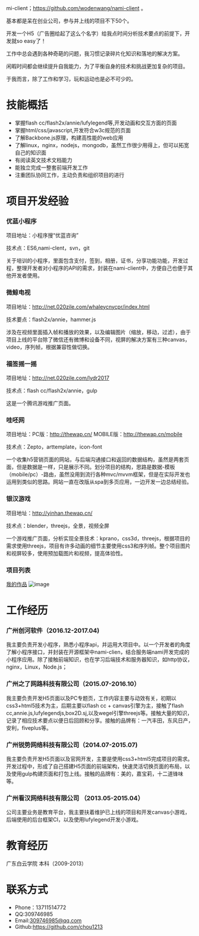 mi-client；https://github.com/wodenwang/nami-client 。

基本都是呆在创业公司，参与并上线的项目不下50个。

开发一个H5（广告圈给起了这么个名字）给我点时间分析技术要点的前提下，开发就so easy了！

工作中总会遇到各种奇葩的问题，我习惯记录碎片化知识和落地的解决方案。

闲暇时间都会继续提升自我能力，为了平衡自身的技术和挑战更加复杂的项目。

于我而言，除了工作和学习，玩和运动也是必不可少的。

# 技能概括
- 掌握flash cc/flash2x/annie/lufylegend等,开发动画和交互方面的页面
- 掌握html/css/javascript,开发符合w3c规范的页面
- 了解Backbone.js原理，构建高性能的web应用
- 了解linux，nginx，nodejs，mongodb，虽然工作很少用得上，但可以拓宽自己的知识面
- 有阅读英文技术文档能力
- 能独立完成一整套前端开发工作
- 注重团队协同工作，主动负责和组织项目的进行

# 项目开发经验
 ### 优蓝小程序
 
 项目地址：小程序搜“优蓝咨询”

 技术点：ES6,nami-clent，svn，git
 
 关于培训的小程序，里面包含支付，签到，相册，证书，分享功能功能，开发过程，整理开发者对小程序的API的需求，封装在nami-client中，方便自己也便于其他开发者使用。
 
 ### 微鲸电视
 
 项目地址：http://net.020zile.com/whaleycnycpr/index.html
 
 技术要点：flash2x/annie，hammer.js
 
 涉及在视频里面插入帧和播放的效果，以及编辑图片（缩放，移动，过滤），由于项目上线的平台除了微信还有微博和设备不同，视屏的解决方案有三种canvas，video，序列帧，根据兼容性做切换。
 
 ### 福签摇一摇
 
 项目地址：http://net.020zile.com/lydr2017
 
 技术点：flash cc/flash2x/annie，gulp
 
 这是一个腾讯游戏推广页面。
 
 ### 哇呸网
 
 项目地址：PC版：http://thewap.cn/     MOBILE版：http://thewap.cn/mobile

 技术点：Zepto，arttemplate，icon-font
 
 一个收集h5营销页面的网站，与后端沟通接口和返回的数据结构，虽然是两套页面，但是数据是一样，只是展示不同。划分项目的结构，思路是数据-模板（mobile/pc）-路由，虽然没用到流行各种mvc/mvvm框架，但是在实际开发也运用到类似的思路。网站一直在改版从spa到多页应用，一边开发一边总结经验。
 
 ### 银汉游戏
 
 项目地址：http://yinhan.thewap.cn/
 
 技术点：blender，threejs，全景，视频全屏
 
 一个游戏推广页面，分析实现全景技术：kprano，css3d，threejs，根据项目的需求使用threejs，项目有许多动画的细节主要使用css3和序列帧。整个项目图片和视屏较多，使用预加载图片和视频，提高体验性。
 
 ### 项目列表
 [我的作品](http://choubox.sinaapp.com/myWorks/)
 ![image](http://note.youdao.com/favicon.ico)
 
 
 # 工作经历
 ### 广州创河软件（2016.12-2017.04)
 我主要负责开发小程序，熟悉小程序api，并运用大项目中。以一个开发者的角度了解小程序接口，并封装在开源框架中nami-clien，结合服务端nami开发完成的小程序应用。除了接触前端知识，也在学习后端技术和服务器知识，如http协议，nginx，Linux，Node.js；
 
 ### 广州之了网路科技有限公司（2015.07-2016.10）
 我主要负责开发H5页面以及PC专题页，工作内容主要与动效有关，初期以css3+html5技术为主，后期主要以flash cc + canvas引擎为主，接触了flash cc,annie.js,lufylegendjs,box2D.sj,以及wegel引擎threejs等。接触大量的知识，记录了相应技术要点以便日后回顾和分享。接触的品牌有：一汽丰田，东风日产，安利，fiveplus等。
 
 ### 广州锐势网络科技有限公司（2014.07-2015.07)
 我主要负责开发H5页面以及官网开发，主要是使用css3+html5完成项目的需求。开发过程中，形成了自己搭建H5页面的前端架构，快速灵活切换页面的布局，以及使用gulp构建页面和打包上线。接触的品牌有：美的，嘉宝莉，十二道锋味等。
 
 ### 广州看汉网络科技有限公司 （2013.05-2015.04）
 公司主要业务是教育平台，我主要扶着维护已上线的项目和开发canvas小游戏，后端使用的后台框架CI，以及使用lufylegend开发小游戏。
 
# 教育经历
广东白云学院 本科（2009-2013）

# 联系方式
- Phone：13711514772
- QQ:309746985
- Email:309746985@qq.com
- Github:https://github.com/chou1213
